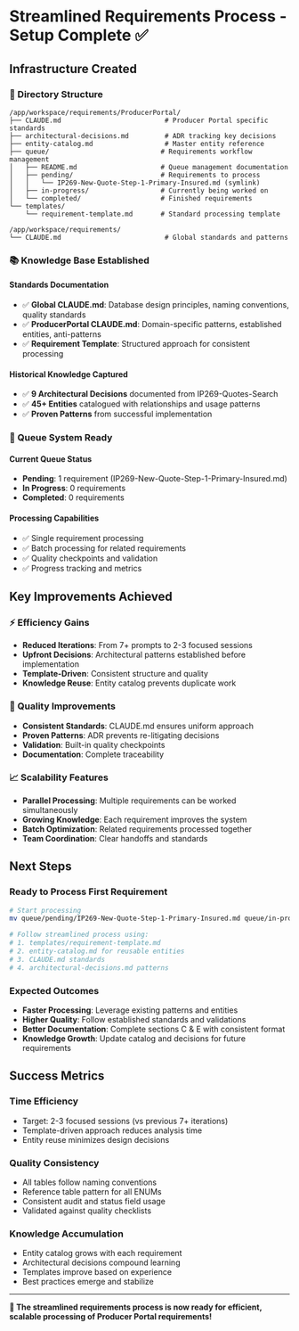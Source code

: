 # Streamlined Requirements Process - Setup Complete ✅

## Infrastructure Created

### 📁 Directory Structure
```
/app/workspace/requirements/ProducerPortal/
├── CLAUDE.md                          # Producer Portal specific standards
├── architectural-decisions.md         # ADR tracking key decisions
├── entity-catalog.md                  # Master entity reference
├── queue/                            # Requirements workflow management
│   ├── README.md                     # Queue management documentation
│   ├── pending/                      # Requirements to process
│   │   └── IP269-New-Quote-Step-1-Primary-Insured.md (symlink)
│   ├── in-progress/                  # Currently being worked on
│   └── completed/                    # Finished requirements
└── templates/
    └── requirement-template.md       # Standard processing template

/app/workspace/requirements/
└── CLAUDE.md                          # Global standards and patterns
```

### 📚 Knowledge Base Established

#### Standards Documentation
- ✅ **Global CLAUDE.md**: Database design principles, naming conventions, quality standards
- ✅ **ProducerPortal CLAUDE.md**: Domain-specific patterns, established entities, anti-patterns
- ✅ **Requirement Template**: Structured approach for consistent processing

#### Historical Knowledge Captured
- ✅ **9 Architectural Decisions** documented from IP269-Quotes-Search
- ✅ **45+ Entities** catalogued with relationships and usage patterns
- ✅ **Proven Patterns** from successful implementation

### 🔄 Queue System Ready

#### Current Queue Status
- **Pending**: 1 requirement (IP269-New-Quote-Step-1-Primary-Insured.md)
- **In Progress**: 0 requirements
- **Completed**: 0 requirements

#### Processing Capabilities
- ✅ Single requirement processing
- ✅ Batch processing for related requirements
- ✅ Quality checkpoints and validation
- ✅ Progress tracking and metrics

## Key Improvements Achieved

### ⚡ Efficiency Gains
- **Reduced Iterations**: From 7+ prompts to 2-3 focused sessions
- **Upfront Decisions**: Architectural patterns established before implementation
- **Template-Driven**: Consistent structure and quality
- **Knowledge Reuse**: Entity catalog prevents duplicate work

### 🎯 Quality Improvements
- **Consistent Standards**: CLAUDE.md ensures uniform approach
- **Proven Patterns**: ADR prevents re-litigating decisions
- **Validation**: Built-in quality checkpoints
- **Documentation**: Complete traceability

### 📈 Scalability Features
- **Parallel Processing**: Multiple requirements can be worked simultaneously
- **Growing Knowledge**: Each requirement improves the system
- **Batch Optimization**: Related requirements processed together
- **Team Coordination**: Clear handoffs and standards

## Next Steps

### Ready to Process First Requirement
```bash
# Start processing
mv queue/pending/IP269-New-Quote-Step-1-Primary-Insured.md queue/in-progress/

# Follow streamlined process using:
# 1. templates/requirement-template.md
# 2. entity-catalog.md for reusable entities  
# 3. CLAUDE.md standards
# 4. architectural-decisions.md patterns
```

### Expected Outcomes
- **Faster Processing**: Leverage existing patterns and entities
- **Higher Quality**: Follow established standards and validations
- **Better Documentation**: Complete sections C & E with consistent format
- **Knowledge Growth**: Update catalog and decisions for future requirements

## Success Metrics

### Time Efficiency
- Target: 2-3 focused sessions (vs previous 7+ iterations)
- Template-driven approach reduces analysis time
- Entity reuse minimizes design decisions

### Quality Consistency
- All tables follow naming conventions
- Reference table pattern for all ENUMs
- Consistent audit and status field usage
- Validated against quality checklists

### Knowledge Accumulation
- Entity catalog grows with each requirement
- Architectural decisions compound learning
- Templates improve based on experience
- Best practices emerge and stabilize

---

**🚀 The streamlined requirements process is now ready for efficient, scalable processing of Producer Portal requirements!**